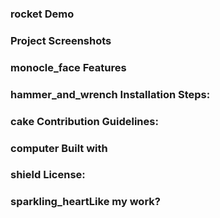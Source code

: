 ### rocket Demo
### Project Screenshots
### monocle_face Features
### hammer_and_wrench Installation Steps:
### cake Contribution Guidelines:
### computer Built with
### shield License:
### sparkling_heartLike my work?
